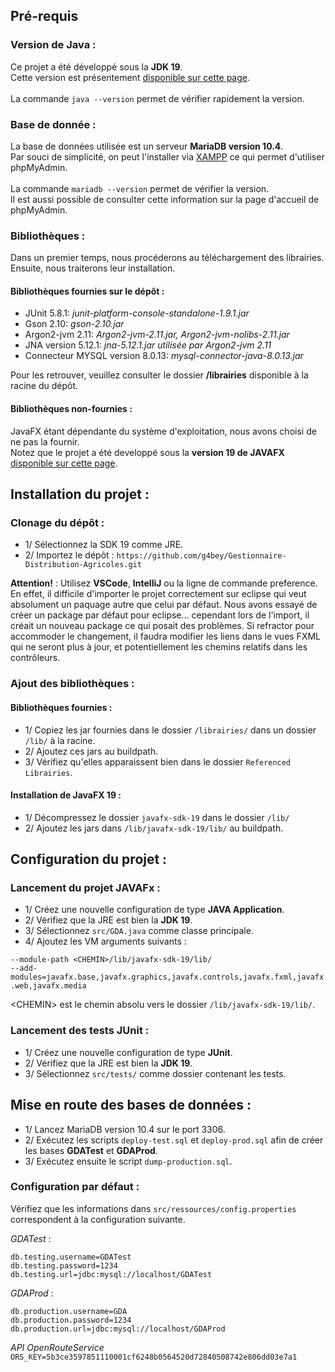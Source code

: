 ## Pré-requis
### Version de Java :
Ce projet a été développé sous la **JDK 19**.<br>
Cette version est présentement [disponible sur cette page](https://www.oracle.com/java/technologies/downloads/#java19).<br>
<br>
La commande `java --version` permet de vérifier rapidement la version.

### Base de donnée :
La base de données utilisée est un serveur **MariaDB version 10.4**.<br>
Par souci de simplicité, on peut l'installer via [XAMPP](https://www.apachefriends.org/download.html) ce qui permet d'utiliser phpMyAdmin.<br>
<br>
La commande `mariadb --version` permet de vérifier la version.<br>
Il est aussi possible de consulter cette information sur la page d'accueil de phpMyAdmin.

### Bibliothèques :
Dans un premier temps, nous procéderons au téléchargement des librairies.<br>
Ensuite, nous traiterons leur installation.

#### Bibliothèques fournies sur le dépôt :
- JUnit 5.8.1: *junit-platform-console-standalone-1.9.1.jar*
- Gson 2.10: *gson-2.10.jar*
- Argon2-jvm 2.11: *Argon2-jvm-2.11.jar, Argon2-jvm-nolibs-2.11.jar*
- JNA version 5.12.1: *jna-5.12.1.jar utilisée par Argon2-jvm 2.11*
- Connecteur MYSQL version 8.0.13: *mysql-connector-java-8.0.13.jar*

Pour les retrouver, veuillez consulter le dossier **/librairies** disponible à la racine du dépôt.

#### Bibliothèques non-fournies :
JavaFX étant dépendante du système d'exploitation, nous avons choisi de ne pas la fournir.<br>
Notez que le projet a été developpé sous la **version 19 de JAVAFX** [disponible sur cette page](https://gluonhq.com/products/javafx/).

## Installation du projet :
### Clonage du dépôt :
- 1/ Sélectionnez la SDK 19 comme JRE.
- 2/ Importez le dépôt : `https://github.com/g4bey/Gestionnaire-Distribution-Agricoles.git`

**Attention!** : Utilisez **VSCode**, **IntelliJ** ou la ligne de commande preference.
En effet, il difficile d'importer le projet correctement sur eclipse qui veut absolument un paquage autre que celui par défaut. Nous avons essayé de créer un package par défaut pour eclipse... cependant lors de l'import, il créait un nouveau package ce qui posait des problèmes. Si refractor pour accommoder le changement, il faudra modifier les liens dans le vues FXML qui ne seront plus à jour, et potentiellement les chemins relatifs dans les contrôleurs.

### Ajout des bibliothèques :
#### Bibliothèques fournies :
- 1/ Copiez les jar fournies dans le dossier `/librairies/` dans un dossier `/lib/` à la racine.
- 2/ Ajoutez ces jars au buildpath.
- 3/ Vérifiez qu'elles apparaissent bien dans le dossier `Referenced Librairies`.

#### Installation de JavaFX 19 :
- 1/ Décompressez le dossier `javafx-sdk-19` dans le dossier `/lib/`
- 2/ Ajoutez les jars dans `/lib/javafx-sdk-19/lib/` au buildpath.

## Configuration du projet :
### Lancement du projet JAVAFx :
- 1/ Créez une nouvelle configuration de type **JAVA Application**.
- 2/ Vérifiez que la JRE est bien la **JDK 19**.
- 3/ Sélectionnez `src/GDA.java` comme classe principale.
- 4/ Ajoutez les VM arguments suivants :

```--module-path <CHEMIN>/lib/javafx-sdk-19/lib/```<br>
```--add-modules=javafx.base,javafx.graphics,javafx.controls,javafx.fxml,javafx.web,javafx.media```

<CHEMIN\> est le chemin absolu vers le dossier `/lib/javafx-sdk-19/lib/`.

### Lancement des tests JUnit :
- 1/ Créez une nouvelle configuration de type **JUnit**.
- 2/ Vérifiez que la JRE est bien la **JDK 19**.
- 3/ Sélectionnez `src/tests/` comme dossier contenant les tests.

## Mise en route des bases de données :
- 1/ Lancez MariaDB version 10.4 sur le port 3306.
- 2/ Exécutez les scripts `deploy-test.sql` et `deploy-prod.sql` afin de créer les bases **GDATest** et **GDAProd**.
- 3/ Exécutez ensuite le script `dump-production.sql`.

### Configuration par défaut :
Vérifiez que les informations dans `src/ressources/config.properties` correspondent à la configuration suivante.

*GDATest* :
```
db.testing.username=GDATest
db.testing.password=1234
db.testing.url=jdbc:mysql://localhost/GDATest
```
*GDAProd* :
```
db.production.username=GDA
db.production.password=1234
db.production.url=jdbc:mysql://localhost/GDAProd
```
*API OpenRouteService*
```ORS_KEY=5b3ce3597851110001cf6248b0564520d72840508742e806dd03e7a1```
